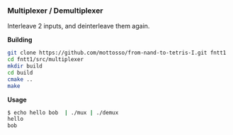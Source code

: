 ### Multiplexer / Demultiplexer

Interleave 2 inputs, and deinterleave them again.

**Building**

```bash
git clone https://github.com/mottosso/from-nand-to-tetris-I.git fntt1
cd fntt1/src/multiplexer
mkdir build
cd build
cmake ..
make
```

**Usage**

```bash
$ echo hello bob  | ./mux | ./demux
hello
bob
```

